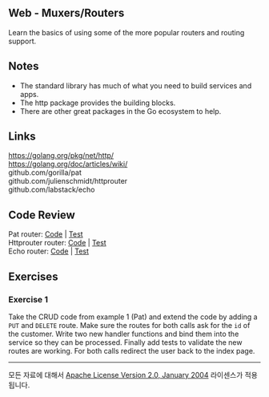 ## Web - Muxers/Routers

Learn the basics of using some of the more popular routers and routing support.

## Notes

* The standard library has much of what you need to build services and apps.
* The http package provides the building blocks.
* There are other great packages in the Go ecosystem to help.

## Links

https://golang.org/pkg/net/http/  
https://golang.org/doc/articles/wiki/  
github.com/gorilla/pat  
github.com/julienschmidt/httprouter  
github.com/labstack/echo  

## Code Review

Pat router: [Code](example1/main.go) | [Test](example1/main_test.go)  
Httprouter router: [Code](example2/main.go) | [Test](example2/main_test.go)  
Echo router: [Code](example3/main.go) | [Test](example3/main_test.go)  

## Exercises

### Exercise 1

Take the CRUD code from example 1 (Pat) and extend the code by adding a `PUT` and `DELETE` route. Make sure the routes for both calls ask for the `id` of the customer. Write two new handler functions and bind them into the service so they can be processed. Finally add tests to validate the new routes are working. For both calls redirect the user back to the index page.
___
모든 자료에 대해서 [Apache License Version 2.0, January 2004](http://www.apache.org/licenses/LICENSE-2.0) 라이센스가 적용됩니다.
